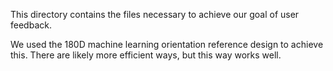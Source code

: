 This directory contains the files necessary to achieve our goal of user feedback.

We used the 180D machine learning orientation reference design to achieve this. There are likely more efficient ways, but this way works well.
